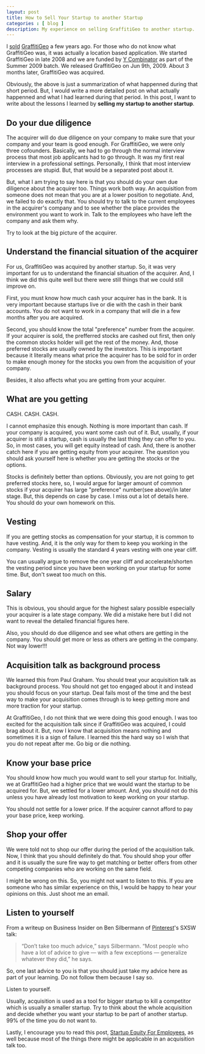 ```yaml
---
layout: post
title: How to Sell Your Startup to another Startup
categories : [ blog ]
description: My experience on selling GraffitiGeo to another startup.
---
```


I [sold][2] [GraffitiGeo][3] a few years ago. For those who do not know what GraffitiGeo was, it was actually a location based application. We started GraffitiGeo in late 2008 and we are funded by [Y Combinator][4] as part of the Summer 2009 batch. We released GraffitiGeo on Jun 9th, 2009. About 3 months later, GraffitiGeo was acquired.

Obviously, the above is just a summarization of what happenned during that short period. But, I would write a more detailed post on what actually happenned and what I had learned during that period. In this post, I want to write about the lessons I learned by <b>selling my startup to another startup</b>.

## Do your due diligence
The acquirer will do due diligence on your company to make sure that your company and your team is good enough. For GraffitiGeo, we were only three cofounders. Basically, we had to go through the normal interview process that most job applicants had to go through. It was my first real interview in a professional settings. Personally, I think that most interview processes are stupid. But, that would be a separated post about it.

But, what I am trying to say here is that you should do your own due diligence about the acquirer too. Things work both way. An acquisition from someone does not mean that you are at a lower position to negotiate. And, we failed to do exactly that. You should try to talk to the current employees in the acquirer's company and to see whether the place provides the environment you want to work in. Talk to the employees who have left the company and ask them why.

Try to look at the big picture of the acquirer.

## Understand the financial situation of the acquirer
For us, GraffitiGeo was acquired by another startup. So, it was very important for us to understand the financial situation of the acquirer. And, I think we did this quite well but there were still things that we could still improve on.

First, you must know how much cash your acquirer has in the bank. It is very important because startups live or die with the cash in their bank accounts. You do not want to work in a company that will die in a few months after you are acquired.

Second, you should know the total "preference" number from the acquirer. If your acquirer is sold, the prefferred stocks are cashed out first, then only the common stocks holder will get the rest of the money. And, those preferred stocks are usually owned by the investors. This is important because it literally means what price the acquirer has to be sold for in order to make enough money for the stocks you own from the acquisition of your company.

Besides, it also affects what you are getting from your acquirer.

## What are you getting
CASH. CASH. CASH.

I cannot emphasize this enough. Nothing is more important than cash. If your company is acquired, you want some cash out of it. But, usually, if your acquirer is still a startup, cash is usually the last thing they can offer to you. So, in most cases, you will get equity instead of cash. And, there is another catch here if you are getting equity from your acquirer. The question you should ask yourself here is whether you are getting the stocks or the options.

Stocks is definitely better than options. Obviously, you are not going to get preferred stocks here, so, I would argue for larger amount of common stocks if your acquirer has large "preference" number(see above)/in later stage. But, this depends on case by case. I miss out a lot of details here. You should do your own homework on this.

## Vesting
If you are getting stocks as compensation for your startup, it is common to have vesting. And, it is the only way for them to keep you working in the company. Vesting is usually the standard 4 years vesting with one year cliff.

You can usually argue to remove the one year cliff and accelerate/shorten the vesting period since you have been working on your startup for some time. But, don't sweat too much on this.

## Salary
This is obvious, you should argue for the highest salary possible especially your acquirer is a late stage company. We did a mistake here but I did not want to reveal the detailed financial figures here.

Also, you should do due diligence and see what others are getting in the company. You should get more or less as others are getting in the company. Not way lower!!!

## Acquisition talk as background process
We learned this from Paul Graham. You should treat your acquisition talk as background process. You should not get too engaged about it and instead you should focus on your startup. Deal fails most of the time and the best way to make your acquisition comes through is to keep getting more and more traction for your startup.

At GraffitiGeo, I do not think that we were doing this good enough. I was too excited for the acquisition talk since if GraffitiGeo was acquired, I could brag about it. But, now I know that acquisition means nothing and sometimes it is a sign of failure. I learned this the hard way so I wish that you do not repeat after me. Go big or die nothing.

## Know your base price
You should know how much you would want to sell your startup for. Initially, we at GraffitiGeo had a higher price that we would want the startup to be acquired for. But, we settled for a lower amount. And, you should not do this unless you have already lost motivation to keep working on your startup.

You should not settle for a lower price. If the acquirer cannot afford to pay your base price, keep working.

## Shop your offer
We were told not to shop our offer during the period of the acquisition talk. Now, I think that you should definitely do that. You should shop your offer and it is usually the sure fire way to get matching or better offers from other competing companies who are working on the same field.

I might be wrong on this. So, you might not want to listen to this. If you are someone who has similar experience on this, I would be happy to hear your opinions on this. Just shoot me an email.

## Listen to yourself
From a writeup on Business Insider on Ben Silbermann of [Pinterest][5]'s SXSW talk:

<blockquote>
“Don’t take too much advice,” says Silbermann. “Most people who have a lot of advice to give — with a few exceptions — generalize whatever they did,” he says.
</blockquote>

So, one last advice to you is that you should just take my advice here as part of your learning. Do not follow them because I say so.

Listen to yourself.

Usually, acquisition is used as a tool for bigger startup to kill a competitor which is usually a smaller startup. Try to think about the whole acquisition and decide whether you want your startup to be part of another startup. 99% of the time you do not want to.

Lastly, I encourage you to read this post, [Startup Equity For Employees][1], as well because most of the things there might be applicable in an acquisition talk too.

[1]: http://www.payne.org/index.php/Startup_Equity_For_Employees
[2]: http://techcrunch.com/2009/10/20/mobile-social-network-wars-loopt-acquires-graffitigeo/
[3]: http://www.crunchbase.com/company/graffitigeo-inc
[4]: http://ycombinator.com/
[5]: http://pinterest.com/

